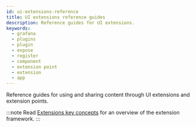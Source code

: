 ```yaml
---
id: ui-extensions-reference
title: UI extensions reference guides
description: Reference guides for UI extensions.
keywords:
  - grafana
  - plugins
  - plugin
  - expose
  - register
  - component
  - extension point
  - extension
  - app
---
```


Reference guides for using and sharing content through UI extensions and extension points.

:::note
Read [Extensions key concepts](../../how-to-guides/ui-extensions/ui-extensions) for an overview of the extension framework. 
:::

<DocLinkList />
